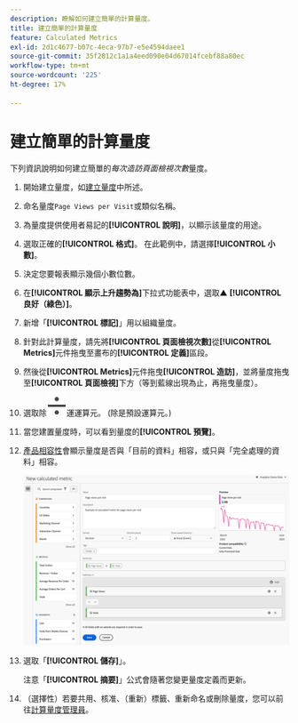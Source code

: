 ```yaml
---
description: 瞭解如何建立簡單的計算量度。
title: 建立簡單的計算量度
feature: Calculated Metrics
exl-id: 2d1c4677-b07c-4eca-97b7-e5e4594daee1
source-git-commit: 35f2812c1a1a4eed090e04d67014fcebf88a80ec
workflow-type: tm+mt
source-wordcount: '225'
ht-degree: 17%

---
```


# 建立簡單的計算量度

下列資訊說明如何建立簡單的&#x200B;*每次造訪頁面檢視次數*&#x200B;量度。

1. 開始建立量度，如[建立量度](/help/components/c-calcmetrics/c-workflow/cm-workflow/c-build-metrics/cm-build-metrics.md)中所述。
1. 命名量度`Page Views per Visit`或類似名稱。
1. 為量度提供使用者易記的&#x200B;**[!UICONTROL 說明]**，以顯示該量度的用途。
1. 選取正確的&#x200B;**[!UICONTROL 格式]**。 在此範例中，請選擇&#x200B;**[!UICONTROL 小數]**。
1. 決定您要報表顯示幾個小數位數。
1. 在&#x200B;**[!UICONTROL 顯示上升趨勢為]**&#x200B;下拉式功能表中，選取▲ **[!UICONTROL 良好（綠色）]**。
1. 新增「**[!UICONTROL 標記]**」用以組織量度。
1. 針對此計算量度，請先將&#x200B;**[!UICONTROL 頁面檢視次數]**&#x200B;從&#x200B;**[!UICONTROL Metrics]**&#x200B;元件拖曳至畫布的&#x200B;**[!UICONTROL 定義]**&#x200B;區段。
1. 然後從&#x200B;**[!UICONTROL Metrics]**&#x200B;元件拖曳&#x200B;**[!UICONTROL 造訪]**，並將量度拖曳至&#x200B;**[!UICONTROL 頁面檢視]**&#x200B;下方（等到藍線出現為止，再拖曳量度）。
1. 選取除![除](/help/assets/icons/Divide.svg)運運算元。 (除是預設運算元。)
1. 當您建置量度時，可以看到量度的&#x200B;**[!UICONTROL 預覽]**。
1. [產品相容性](../../../cm-compatibility.md)會顯示量度是否與「目前的資料」相容，或只與「完全處理的資料」相容。

   ![簡單計算量度](assets/simple-calculated-metric.png)
1. 選取「**[!UICONTROL 儲存]**」。

   注意「**[!UICONTROL 摘要]**」公式會隨著您變更量度定義而更新。

1. （選擇性）若要共用、核准、（重新）標籤、重新命名或刪除量度，您可以前往[計算量度管理員](/help/components/c-calcmetrics/c-workflow/cm-workflow/cm-manager.md)。

